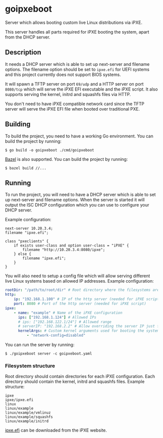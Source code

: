 # goipxeboot

Server which allows booting custom live Linux distributions via iPXE.

This server handles all parts required for iPXE booting the system, apart from the DHCP server.

## Description

It needs a DHCP server which is able to set up next-server and filename options. The filename option should be set to `ipxe.efi` for UEFI systems and this project currently does not support BIOS systems.

It will spawn a TFTP server on port `69/udp` and a HTTP server on port `8080/tcp` which will serve the iPXE EFI executable and the iPXE script. It also supports serving the kernel, initrd and squashfs files via HTTP.

You don't need to have iPXE compatible network card since the TFTP server will serve the iPXE EFI file when booted over traditional PXE.

## Building

To build the project, you need to have a working Go environment. You can build the project by running:

```
$ go build -o goipxeboot ./cmd/goipxeboot
```

[Bazel](https://bazel.build/) is also supported. You can build the project by running:

```
$ bazel build //...
```

## Running

To run the project, you will need to have a DHCP server which is able to set up next-server and filename options. When the server is started it will output the ISC DHCP configuration which you can use to configure your DHCP server.

Example configuration:

```
next-server 10.20.3.4;
filename "ipxe.efi";

class "pxeclients" {
	if exists user-class and option user-class = "iPXE" {
	    filename "http://10.20.3.4:8080/ipxe";
	} else {
	    filename "ipxe.efi";
	}
}
```

You will also need to setup a config file which will allow serving different live Linux systems based on allowed IP addresses. Example configuration:

```yaml
rootDir: "/path/to/root/dir" # Root directory where the filesystems are stored
http:
    ip: "192.168.1.100" # IP of the http server (needed for iPXE script)
    port: 8080 # Port of the http server (needed for iPXE script)
ipxe:
    - name: "example" # Name of the iPXE configuration
      ips: ["192.168.1.124"] # Allowed IPs
      # ips: ["192.168.122.1/24"] # Allowed range
      # serverIP: "192.168.2.2" # Allow overriding the server IP just for this configuration
      kernelArgs: # Custom kernel arguments used for booting the system
          - "network-config=disabled"
```

You can run the server by running:

```
$ ./goipxeboot server -c goipxeboot.yaml
```

### Filesystem structure

Root directory should contain directories for each iPXE configuration. Each directory should contain the kernel, initrd and squashfs files. Example structure:

```
ipxe
ipxe/ipxe.efi
linux
linux/example
linux/example/vmlinuz
linux/example/squashfs
linux/example/initrd
```

[ipxe.efi](https://boot.ipxe.org/ipxe.efi) can be downloaded from the iPXE website.
